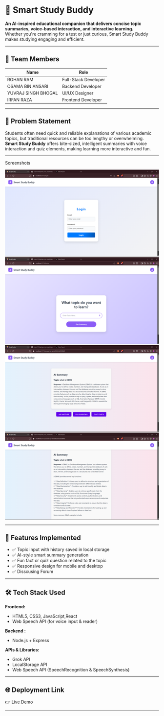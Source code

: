 # 🤖 Smart Study Buddy

**An AI-inspired educational companion that delivers concise topic summaries, voice-based interaction, and interactive learning.**  
Whether you're cramming for a test or just curious, Smart Study Buddy makes studying engaging and efficient.

---

## 👥 Team Members

| Name              | Role                  |
|-------------------|-----------------------|
| ROHAN RAM         | Full-Stack Developer  |
| OSAMA BIN ANSARI  | Backend Developer     |
|YUVRAJ SINGH BHOGAL| UI/UX Designer        |
| IRFAN RAZA        | Frontend Developer    |

---

## 🧠 Problem Statement

Students often need quick and reliable explanations of various academic topics, but traditional resources can be too lengthy or overwhelming.  
**Smart Study Buddy** offers bite-sized, intelligent summaries with voice interaction and quiz elements, making learning more interactive and fun.

---
Screenshots

![App Screenshot](./screenshot/1.png)
![App Screenshot](./screenshot/2.png)
![App Screenshot](./screenshot/3.png)
![App Screenshot](./screenshot/4.png)

---

## 🚀 Features Implemented

- ✅ Topic input with history saved in local storage
- ✅ AI-style smart summary generation 
- ✅ Fun fact or quiz question related to the topic
- ✅ Responsive design for mobile and desktop
- ✅ Disscusing Forum

---

## 🛠 Tech Stack Used

**Frontend:**  
- HTML5, CSS3, JavaScript,React    
- Web Speech API (for voice input & reader)

**Backend :**  
- Node.js + Express 

**APIs & Libraries:**  
- Grok API  
- LocalStorage API  
- Web Speech API (SpeechRecognition & SpeechSynthesis)

---

## 🌐 Deployment Link

👉 [Live Demo](https://smart-study-buddy.example.com)

---

